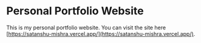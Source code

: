 # Personal Portfolio Website
This is my personal portfolio website. You can visit the site here [https://satanshu-mishra.vercel.app/](https://satanshu-mishra.vercel.app/).
